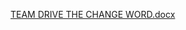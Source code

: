 [TEAM DRIVE THE CHANGE WORD.docx](https://github.com/user-attachments/files/23113487/TEAM.DRIVE.THE.CHANGE.WORD.docx)
